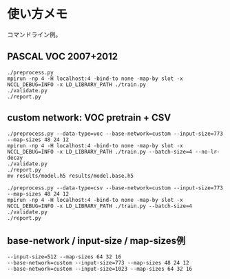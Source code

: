# 使い方メモ

コマンドライン例。

## PASCAL VOC 2007+2012

    ./preprocess.py
    mpirun -np 4 -H localhost:4 -bind-to none -map-by slot -x NCCL_DEBUG=INFO -x LD_LIBRARY_PATH ./train.py
    ./validate.py
    ./report.py

## custom network: VOC pretrain + CSV

    ./preprocess.py --data-type=voc --base-network=custom --input-size=773 --map-sizes 48 24 12
    mpirun -np 4 -H localhost:4 -bind-to none -map-by slot -x NCCL_DEBUG=INFO -x LD_LIBRARY_PATH ./train.py --batch-size=4 --no-lr-decay
    ./validate.py
    ./report.py
    mv results/model.h5 results/model.base.h5

    ./preprocess.py --data-type=csv --base-network=custom --input-size=773 --map-sizes 48 24 12
    mpirun -np 4 -H localhost:4 -bind-to none -map-by slot -x NCCL_DEBUG=INFO -x LD_LIBRARY_PATH ./train.py --batch-size=4
    ./validate.py
    ./report.py

## base-network / input-size / map-sizes例

    --input-size=512 --map-sizes 64 32 16
    --base-network=custom --input-size=773 --map-sizes 48 24 12
    --base-network=custom --input-size=1023 --map-sizes 64 32 16
